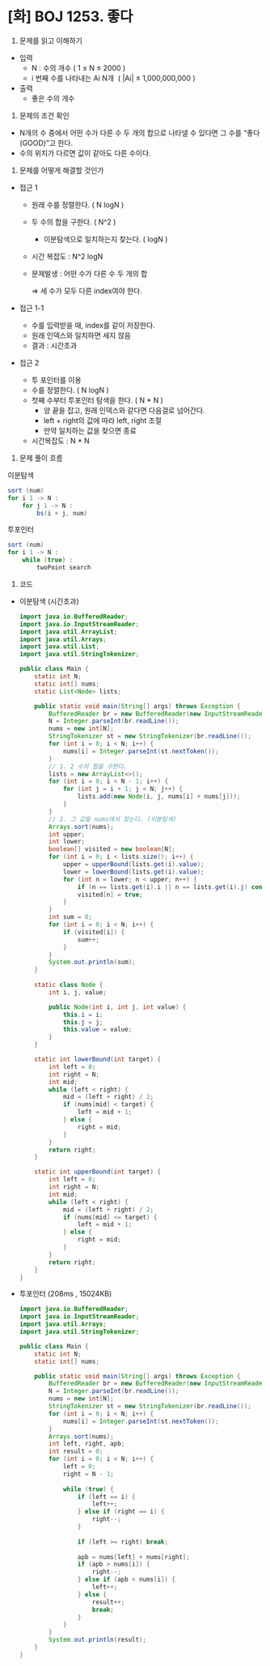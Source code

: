 # [화] BOJ 1253. 좋다

1. 문제를 읽고 이해하기
- 입력
    - N : 수의 개수 ( 1 ≤ N ≤ 2000 )
    - i 번째 수를 나타내는 Ai N개  ( |Ai| ≤ 1,000,000,000 )
- 출력
    - 좋은 수의 개수

1. 문제의 조건 확인
- N개의 수 중에서 어떤 수가 다른 수 두 개의 합으로 나타낼 수 있다면 그 수를 “좋다(GOOD)”고 한다.
- 수의 위치가 다르면 값이 같아도 다른 수이다.

1. 문제를 어떻게 해결할 것인가
- 접근 1
    - 원래 수를 정렬한다. ( N logN )
    - 두 수의 합을 구한다. ( N^2 )
        - 이분탐색으로 일치하는지 찾는다. ( logN )
    - 시간 복잡도 : N^2 logN
    - 문제발생 : 어떤 수가 다른 수 두 개의 합
        
        ⇒ 세 수가 모두 다른 index여야 한다.
        
- 접근 1-1
    - 수를 입력받을 때, index를 같이 저장한다.
    - 원래 인덱스와 일치하면 세지 않음
    - 결과 : 시간초과
- 접근 2
    - 투 포인터를 이용
    - 수를 정렬한다. ( N logN )
    - 첫째 수부터 투포인터 탐색을 한다. ( N * N )
        - 양 끝을 잡고, 원래 인덱스와 같다면 다음걸로 넘어간다.
        - left + right의 값에 따라 left, right 조절
        - 만약 일치하는 값을 찾으면 종료
    - 시간복잡도 : N * N
1. 문제 풀이 흐름

이분탐색

```java
sort (num)
for i 1 -> N :
	for j 1 -> N :
		bs(i + j, num)
```

투포인터

```java
sort (num)
for i 1 -> N :
	while (true) :
		twoPoint search
```

1. 코드
- 이분탐색 (시간초과)
    
    ```java
    import java.io.BufferedReader;
    import java.io.InputStreamReader;
    import java.util.ArrayList;
    import java.util.Arrays;
    import java.util.List;
    import java.util.StringTokenizer;
    
    public class Main {
    	static int N;
    	static int[] nums;
    	static List<Node> lists;
    
    	public static void main(String[] args) throws Exception {
    		BufferedReader br = new BufferedReader(new InputStreamReader(System.in));
    		N = Integer.parseInt(br.readLine());
    		nums = new int[N];
    		StringTokenizer st = new StringTokenizer(br.readLine());
    		for (int i = 0; i < N; i++) {
    			nums[i] = Integer.parseInt(st.nextToken());
    		}
    		// 1. 2 수의 합을 구한다.
    		lists = new ArrayList<>();
    		for (int i = 0; i < N - 1; i++) {
    			for (int j = i + 1; j < N; j++) {
    				lists.add(new Node(i, j, nums[i] + nums[j]));
    			}
    		}
    		// 2. 그 값을 nums에서 찾는다. (이분탐색)
    		Arrays.sort(nums);
    		int upper;
    		int lower;
    		boolean[] visited = new boolean[N];
    		for (int i = 0; i < lists.size(); i++) {
    			upper = upperBound(lists.get(i).value);
    			lower = lowerBound(lists.get(i).value);
    			for (int n = lower; n < upper; n++) {
    				if (n == lists.get(i).i || n == lists.get(i).j) continue;
    				visited[n] = true;
    			}
    		}
    		int sum = 0;
    		for (int i = 0; i < N; i++) {
    			if (visited[i]) {
    				sum++;
    			}
    		}
    		System.out.println(sum);
    	}
    	
    	static class Node {
    		int i, j, value;
    
    		public Node(int i, int j, int value) {
    			this.i = i;
    			this.j = j;
    			this.value = value;
    		}
    	}
    
    	static int lowerBound(int target) {
    		int left = 0;
    		int right = N;
    		int mid;		
    		while (left < right) {
    			mid = (left + right) / 2;
    			if (nums[mid] < target) {
    				left = mid + 1;
    			} else {
    				right = mid;
    			}
    		}
    		return right;
    	}
    
    	static int upperBound(int target) {
    		int left = 0;
    		int right = N;
    		int mid;		
    		while (left < right) {
    			mid = (left + right) / 2;
    			if (nums[mid] <= target) {
    				left = mid + 1;
    			} else {
    				right = mid;
    			}
    		}
    		return right;
    	}
    }
    ```
    
- 투포인터 (208ms , 15024KB)
    
    ```java
    import java.io.BufferedReader;
    import java.io.InputStreamReader;
    import java.util.Arrays;
    import java.util.StringTokenizer;
    
    public class Main {
    	static int N;
    	static int[] nums;
    
    	public static void main(String[] args) throws Exception {
    		BufferedReader br = new BufferedReader(new InputStreamReader(System.in));
    		N = Integer.parseInt(br.readLine());
    		nums = new int[N];
    		StringTokenizer st = new StringTokenizer(br.readLine());
    		for (int i = 0; i < N; i++) {
    			nums[i] = Integer.parseInt(st.nextToken());
    		}
    		Arrays.sort(nums);
    		int left, right, apb;
    		int result = 0;
    		for (int i = 0; i < N; i++) {
    			left = 0;
    			right = N - 1;
    			
    			while (true) {
    				if (left == i) {
    					left++;
    				} else if (right == i) {
    					right--;
    				}
    				
    				if (left >= right) break;
    				
    				apb = nums[left] + nums[right];
    				if (apb > nums[i]) {
    					right--;
    				} else if (apb < nums[i]) {
    					left++;
    				} else {
    					result++;
    					break;
    				}
    			}
    		}
    		System.out.println(result);
    	}
    }
    ```